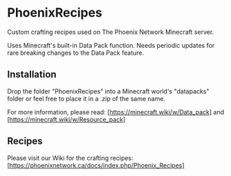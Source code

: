 # PhoenixRecipes
 Custom crafting recipes used on The Phoenix Network Minecraft server.
 
Uses Minecraft's built-in Data Pack function. Needs periodic updates for rare breaking changes to the Data Pack feature. 

## Installation
 Drop the folder "PhoenixRecipes" into a Minecraft world's "datapacks" folder or feel free to place it in a .zip of the same name. 

For more information, please read: [https://minecraft.wiki/w/Data_pack] and [https://minecraft.wiki/w/Resource_pack]

## Recipes
Please visit our Wiki for the crafting recipes: [https://phoenixnetwork.ca/docs/index.php/Phoenix_Recipes]